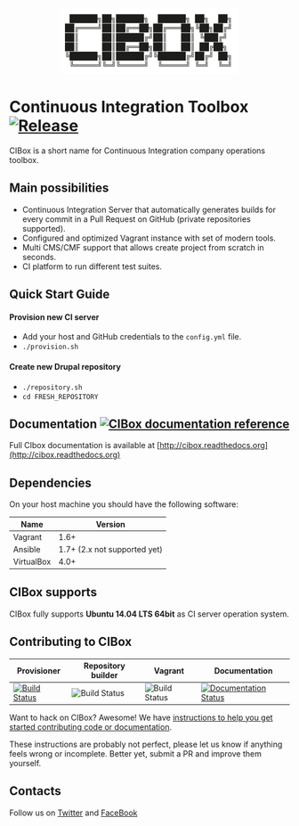 <p align="center"><img src="docs/images/cibox-logo.png" alt="CIBox Logo" /></p>

Continuous Integration Toolbox [![Release](https://img.shields.io/github/release/propeoplemd/cibox.svg)](https://github.com/propeoplemd/cibox/releases/latest)
============================

CIBox is a short name for Continuous Integration company operations toolbox. 

## Main possibilities

- Continuous Integration Server that automatically generates builds for every commit in a Pull Request on GitHub (private repositories supported).
- Configured and optimized Vagrant instance with set of modern tools.
- Multi CMS/CMF support that allows create project from scratch in seconds.
- CI platform to run different test suites.

## Quick Start Guide
#### Provision new CI server
- Add your host and GitHub credentials to the `config.yml` file.
- `./provision.sh`

#### Create new Drupal repository
- `./repository.sh`
- `cd FRESH_REPOSITORY`

## Documentation [![CIBox documentation reference](https://img.shields.io/badge/CIBox-docs-blue.svg)](http://cibox.readthedocs.org)

Full CIbox documentation is available at [http://cibox.readthedocs.org](http://cibox.readthedocs.org)

## Dependencies

On your host machine you should have the following software:

| Name        | Version |
| ----------- | ------- |
| Vagrant     | 1.6+    |
| Ansible     | 1.7+ (2.x not supported yet)    |
| VirtualBox  | 4.0+    |

## CIBox supports

CIBox fully supports **Ubuntu 14.04 LTS 64bit** as CI server operation system.

## Contributing to CIBox
| **Provisioner** | **Repository builder** | **Vagrant** | **Documentation** |
|------------------|------------------|------------------|------------------|
| [![Build Status](https://travis-ci.org/propeoplemd/cibox.svg?branch=master)](https://travis-ci.org/propeoplemd/cibox) | ![Build Status](http://128.199.55.125:8080/buildStatus/icon?job=REPOSITORY_BUILDER) | ![Build Status](http://128.199.55.125:8080/buildStatus/icon?job=VAGRANT_BOX) | [![Documentation Status](https://readthedocs.org/projects/cibox/badge/?version=latest)](http://cibox.readthedocs.org/en/latest/?badge=latest) |

Want to hack on CIBox? Awesome! We have [instructions to help you get started contributing code or documentation](http://cibox.readthedocs.org/en/latest/Contributing/).

These instructions are probably not perfect, please let us know if anything feels wrong or incomplete. Better yet, submit a PR and improve them yourself.

## Contacts
Follow us on [Twitter](https://twitter.com/cibox_tools) and [FaceBook](https://www.facebook.com/CIBox-178038095885249/)

